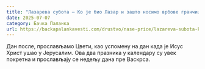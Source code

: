 ```yaml
---
title: "Лазарева субота – Ко је био Лазар и зашто носимо врбове гранчице (ВИДЕО)"
date: 2025-07-07
category: Бачка Паланка
url: https://backapalankavesti.com/drustvo/nase-price/lazareva-subota-ko-je-bio-lazar-i-zasto-nosimo-vrbove-grancice-video/
---
```


Дан после, прослављамо Цвети, као успомену на дан када је Исус Христ ушао у Јерусалим. Ова два празника у календару су увек покретна и прослављају се недељу дана пре Васкрса.
